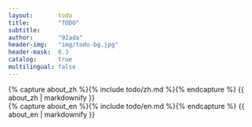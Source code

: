 ```yaml
---
layout:       todo
title:        "TODO"
subtitle:    
author:       "92ada"
header-img:   "img/todo-bg.jpg"
header-mask:  0.3
catalog:      true
multilingual: false
---
```


<!-- Chinese Version -->
<div class="zh post-container">
    {% capture about_zh %}{% include todo/zh.md %}{% endcapture %}
    {{ about_zh | markdownify }}
</div>

<!-- English Version -->
<div class="en post-container">
    {% capture about_en %}{% include todo/en.md %}{% endcapture %}
    {{ about_en | markdownify }}
</div>
